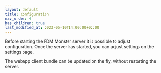 ```yaml
---
layout: default
title: Configuration
nav_order: 4
has_children: true 
last_modified_at: 2023-05-10T14:00:00+02:00
---
```


Before starting the FDM Monster server it is possible to adjust configuration.
Once the server has started, you can adjust settings on the settings page.

The webapp client bundle can be updated on the fly, without restarting the server.
